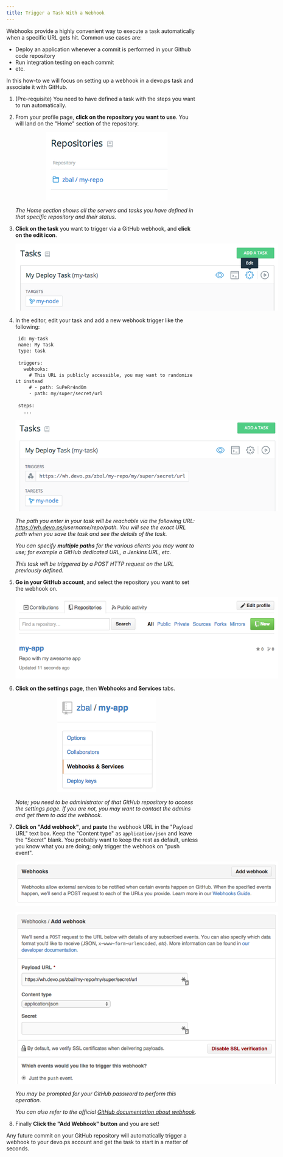 ```yaml
---
title: Trigger a Task With a Webhook
---
```


Webhooks provide a highly convenient way to execute a task automatically when a specific URL gets hit. Common use cases are:

- Deploy an application whenever a commit is performed in your Github code repository
- Run integration testing on each commit
- etc.


In this how-to we will focus on setting up a webhook in a devo.ps task and associate it with GitHub.


1. (Pre-requisite) You need to have defined a task with the steps you want to run automatically.

1. From your profile page, **click on the repository you want to use**. You will land on the "Home" section of the repository.

    <p align='center'><img src='/images/how-to/wh-select-repo.png' alt='Select devo.ps repository' style='max-width:690px;'/></p>

    <em>The Home section shows all the servers and tasks you have defined in that specific repository and their status.</em>

1. **Click on the task** you want to trigger via a GitHub webhook, and **click on the edit icon**.

    <p align='center'><img src='/images/how-to/wh-task-details-edit.png' alt='Edit the devo.ps task' style='max-width:690px;' /></p>

1. In the editor, edit your task and add a new webhook trigger like the following:

        id: my-task
        name: My Task
        type: task

        triggers:
          webhooks:
            # This URL is publicly accessible, you may want to randomize it instead
            # - path: SuPeRr4ndOm
            - path: my/super/secret/url

        steps:
          ...

    <p align='center'><img src='/images/how-to/wh-task-details-url.png' alt='URL of the webhook' style='max-width:690px;' /></p>

    <em>The path you enter in your task will be reachable via the following URL: https://wh.devo.ps/<i>username</i>/<i>repo</i>/<i>path</i>. You will see the exact URL path when you save the task and see the details of the task.</em>

    <em>You can specify **multiple paths** for the various clients you may want to use; for example a GitHub dedicated URL, a Jenkins URL, etc.</em>

    <em>This task will be triggered by a POST HTTP request on the URL previously defined.</em>

1. **Go in your GitHub account**, and select the repository you want to set the webhook on.

    <p align='center'><img src='/images/how-to/wh-gh-select-repo.png' alt='Select Github Repository' style='max-width:690px;' /></p>

1. **Click on the settings page**, then **Webhooks and Services** tabs.

    <p align='center'><img src='/images/how-to/wh-gh-settings.png' alt='Select Repository Settings' style='max-width:690px;' /></p>

    <em>Note; you need to be administrator of that GitHub repository to access the settings page. If you are not, you may want to contact the admins and get them to add the webhook.</em>

1. **Click on "Add webhook"**, and **paste** the webhook URL in the "Payload URL" text box. Keep the "Content type" as <code>application/json</code> and leave the "Secret" blank. You probably want to keep the rest as default, unless you know what you are doing; only trigger the webhook on "push event".

    <p align='center'><img src='/images/how-to/wh-gh-add.png' alt='Add Webhook on GitHub' style='max-width:690px;' /></p>
    <p align='center'><img src='/images/how-to/wh-gh-create.png' alt='Fill Webhook details on GitHub' style='max-width:690px;' /></p>

    <em>You may be prompted for your GitHub password to perform this operation.</em>

    <em>You can also refer to the official [GitHub documentation about webhook](https://developer.github.com/webhooks/).</em>

1. Finally **Click the "Add Webhook" button** and you are set! 

Any future commit on your GitHub repository will automatically trigger a webhook to your devo.ps account and get the task to start in a matter of seconds.
